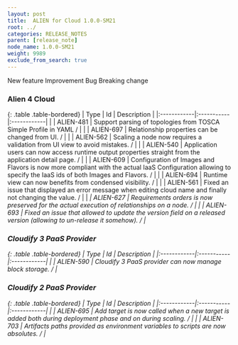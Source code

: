 ```yaml
---
layout: post
title:  ALIEN for Cloud 1.0.0-SM21
root: ../
categories: RELEASE_NOTES
parent: [release_note]
node_name: 1.0.0-SM21
weight: 9989
exclude_from_search: true
---
```





<i class="fa fa-plus text-success"></i> New feature <i class="fa fa-level-up text-primary"></i> Improvement  <i class="fa fa-bug text-danger"></i> Bug <i class="fa fa-exclamation-triangle text-warning"></i> Breaking change


### Alien 4 Cloud



  {: .table .table-bordered}
  | Type        | Id         | Description |
  |:------------|:-----------|:------------|
    |  <i class="fa fa-plus text-success"></i> | ALIEN-481 | Support parsing of topologies from TOSCA Simple Profile in YAML /  |
    |  <i class="fa fa-plus text-success"></i> | ALIEN-697 | Relationship properties can be changed from UI. /  |
      |  <i class="fa fa-level-up text-primary"></i> | ALIEN-562 | Scaling a node now requires a validation from UI view to avoid mistakes. /  |
    |  <i class="fa fa-level-up text-primary"></i> | ALIEN-540 | Application users can now access runtime output properties straight from the application detail page. /  |
    |  <i class="fa fa-level-up text-primary"></i> | ALIEN-609 | Configuration of Images and Flavors is now more compliant with the actual IaaS Configuration allowing to specify the IaaS ids of both Images and Flavors. /  |
    |  <i class="fa fa-level-up text-primary"></i> | ALIEN-694 | Runtime view can now benefits from condensed visibility. /  |
      |  <i class="fa fa-bug text-danger"></i> | ALIEN-561 | Fixed an issue that displayed an error message when editing cloud name and finally not changing the value. /  |
    |  <i class="fa fa-exclamation-triangle text-warning">  <i class="fa fa-bug text-danger"></i> | ALIEN-627 | Requirements orders is now preserved for the actual execution of relationships on a node. /  |
    |  <i class="fa fa-bug text-danger"></i> | ALIEN-693 | Fixed an issue that allowed to update the version field on a released version (allowing to un-release it somehow). /  |
  


### Cloudify 3 PaaS Provider



  {: .table .table-bordered}
  | Type        | Id         | Description |
  |:------------|:-----------|:------------|
    |  <i class="fa fa-plus text-success"></i> | ALIEN-590 | Cloudify 3 PaaS provider can now manage block storage. /  |
      


### Cloudify 2 PaaS Provider



  {: .table .table-bordered}
  | Type        | Id         | Description |
  |:------------|:-----------|:------------|
    |  <i class="fa fa-exclamation-triangle text-warning">  <i class="fa fa-plus text-success"></i> | ALIEN-695 | Add target is now called when a new target is added both during deployment phase and on during scaling. /  |
      |  <i class="fa fa-exclamation-triangle text-warning">  <i class="fa fa-level-up text-primary"></i> | ALIEN-703 | Artifacts paths provided as environment variables to scripts are now absolutes. /  |
    

